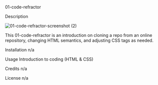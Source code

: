 01-code-refractor

Description

![01-code-refractor-screenshot (2)](https://user-images.githubusercontent.com/34764586/189384332-7ca7606f-18fe-43ce-bea0-2817c3ae6231.png)

This 01-code-refractor is an introduction on cloning a repo from an online repository, changing HTML semantics, and adjusting CSS tags as needed. 

Installation
n/a

Usage
Introduction to coding (HTML & CSS)

Credits
n/a

License
n/a
